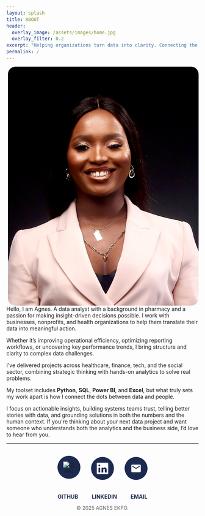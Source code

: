 ```yaml
---
layout: splash
title: ABOUT
header:
  overlay_image: /assets/images/home.jpg
  overlay_filter: 0.2
excerpt: "Helping organizations turn data into clarity. Connecting the dots between data and impact."
permalink: /
---
```



<img src="/assets/images/about.jpg" alt="Agnes Ekpo" style="float: right; width: 500px; border-radius: 20px; margin-left: 20px;">

Hello, I am Agnes. A data analyst with a background in pharmacy and a passion for making insight-driven decisions possible. I work with businesses, nonprofits, and health organizations to help them translate their data into meaningful action.

Whether it’s improving operational efficiency, optimizing reporting workflows, or uncovering key performance trends, I bring structure and clarity to complex data challenges.

I’ve delivered projects across healthcare, finance, tech, and the social sector, combining strategic thinking with hands-on analytics to solve real problems.  

My toolset includes **Python**, **SQL**, **Power BI**, and **Excel**, but what truly sets my work apart is how I connect the dots between data and people.

I focus on actionable insights, building systems teams trust, telling better stories with data, and grounding solutions in both the numbers and the human context.  If you're thinking about your next data project and want someone who understands both the analytics and the business side, I’d love to hear from you.

---
<!-- STYLING -->
<style>
/* Top circular icon section */
.social-icons {
  text-align: center;
  margin-top: 2rem;
}

.social-icons a {
  display: inline-block;
  margin: 0 0.75rem;
  padding: 15px;
  background-color: #1D2A50;
  border-radius: 50%;
  transition: transform 0.3s ease;
}

.social-icons a:hover {
  transform: scale(1.15);
}

.social-icons a img,
.social-icons a svg {
  width: 30px;
  height: 30px;
  display: block;
}

/* Responsive behavior for mobile */
@media (max-width: 600px) {
  .social-icons a {
    padding: 12px;
    margin: 0 0.5rem;
  }

  .social-icons a img,
  .social-icons a svg {
    width: 24px;
    height: 24px;
  }
}

/* Footer styles (unstyled links) */
.footer-links {
  text-align: center;
  margin-top: 2rem;
}

.footer-links a {
  margin: 0 1rem;
  text-decoration: none;
  color: #1D2A50;
  font-weight: bold;
  font-size: 14px;
}

footer p {
  text-align: center;
  font-size: 13px;
  color: #666;
}
</style>

<!-- CIRCULAR ICON SECTION -->
<div class="social-icons">
  <a href="https://github.com/TheAEkpo" target="_blank">
    <img src="https://cdn.simpleicons.org/github/ffffff" alt="GitHub">
  </a>
  <a href="https://linkedin.com/in/agnesekpo" target="_blank">
    <svg xmlns="http://www.w3.org/2000/svg" fill="#ffffff" viewBox="0 0 24 24">
      <path d="M20.45 20.45h-3.55v-5.4c0-1.29-.46-2.18-1.6-2.18-.87 0-1.39.59-1.62 1.16-.08.2-.1.48-.1.76v5.66h-3.55s.05-9.18 0-10.14h3.55v1.44c.47-.73 1.3-1.78 3.16-1.78 2.3 0 4.03 1.5 4.03 4.72v5.76zM5.34 7.43c-1.14 0-1.88-.75-1.88-1.69 0-.95.75-1.69 1.91-1.69s1.87.74 1.89 1.69c0 .94-.73 1.69-1.92 1.69h0zM7.1 20.45H3.6V10.3h3.5v10.15zM22.23 0H1.77C.79 0 0 .77 0 1.72v20.56C0 23.22.78 24 1.77 24h20.46c.98 0 1.77-.78 1.77-1.72V1.72C24 .78 23.21 0 22.23 0z"/>
    </svg>
  </a>
  <a href="mailto:a.ekpo@outlook.com" target="_blank">
    <svg xmlns="http://www.w3.org/2000/svg" fill="#ffffff" viewBox="0 0 24 24">
      <path d="M20 4H4c-1.1 0-2 .9-2 2v12c0 1.1.9 2 2 2h16c1.1 0 2-.9 2-2V6c0-1.1-.9-2-2-2zm0 4l-8 5-8-5V6l8 5 8-5v2z"/>
    </svg>
  </a>
</div>

<!-- CLEAN FOOTER SECTION -->
<footer>
  <div class="footer-links">
    <a href="https://github.com/TheAEkpo" target="_blank">GITHUB</a>
    <a href="https://linkedin.com/in/agnesekpo" target="_blank">LINKEDIN</a>
    <a href="mailto:a.ekpo@outlook.com">EMAIL</a>
  </div>
  <p>© 2025 AGNES EKPO.</p>
</footer>
<!--

## Watch My Introduction

<div style="margin-top: 2rem;">
<iframe width="100%" height="415" src="https://www.youtube.com/embed/YOUR_YOUTUBE_VIDEO_ID" frameborder="0" allowfullscreen></iframe>
</div>
-->
